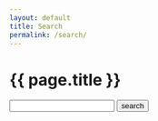 ```yaml
---
layout: default
title: Search
permalink: /search/
---
```

<!-- see https://learn.cloudcannon.com/jekyll/jekyll-search-using-lunr-js/ -->
<div class="title-group">
    <h1 class="special">
        <span>
            {{ page.title }}
        </span>
    </h1>
    <p class="lead">
        <form action="/search/" method="get">
            <input type="text" id="search-box" name="query">
            <input type="submit" value="search" id="search-button">
        </form>
    </p>
</div>
<article>
    <div class="container">
        <div class="row">
            <div class="col-md-10 col-md-offset-1">
                <ul id="search-results" class="list-unstyled"></ul>
            </div>
        </div>
    </div>
</article>
<script>
  window.store = {
    {% assign skip_pages = "/atom.xml|/feed.xml|/posts/|/search/|/tags/|/css/style.css|/assets/css/style.css" | split: "|" %}
    {% for node in site.pages %}
    {% unless skip_pages contains node.url %}
    "{{ node.url | slugify }}": {
        "title": "{{ node.title | xml_escape }}",
        "category": "{{ node.categories | xml_escape }}",
        "content": {{ node.content | strip_html | strip_newlines | strip | jsonify }},
        "url": "{{ node.url | xml_escape }}"
    },
    {% endunless %}
    {% endfor %}
    {% for post in site.posts %}
    "{{ post.url | slugify }}": {
        "title": "{{ post.title | xml_escape }}",
        "category": "{{ post.category | xml_escape }}",
        "content": {{ post.content | strip_html | strip_newlines | strip | jsonify }},
        "url": "{{ post.url | xml_escape }}"
    }
    {% unless forloop.last %},{% endunless %}
    {% endfor %}
};
</script>
<script src="/js/lunr.js"></script>
<script src="/js/search.js"></script>
